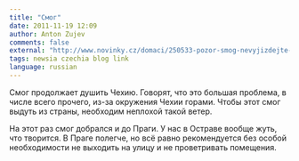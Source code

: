 ```yaml
---
title: "Смог"
date: 2011-11-19 12:09
author: Anton Zujev
comments: false
external: "http://www.novinky.cz/domaci/250533-pozor-smog-nevyjizdejte-zada-ridice-i-prazsky-magistrat.html"
tags: newsia czechia blog link
language: russian
---
```


Смог продолжает душить Чехию. Говорят, что это большая проблема, в числе всего прочего, из-за окружения Чехии горами. Чтобы этот смог выдуть из страны, необходим неплохой такой ветер.

На этот раз смог добрался и до Праги. У нас в Остраве вообще жуть, что творится. В Праге полегче, но всё равно рекомендуется без особой необходимости не выходить на улицу и не проветривать помещения.